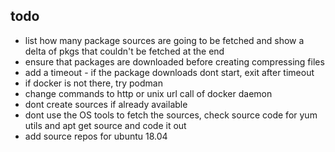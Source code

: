 ## todo

- list how many package sources are going to be fetched and show a delta of pkgs that
couldn't be fetched at the end
- ensure that packages are downloaded before creating compressing files
- add a timeout - if the package downloads dont start, exit after timeout
- if docker is not there, try podman
- change commands to http or unix url call of docker daemon
- dont create sources if already available
- dont use the OS tools to fetch the sources, check source code for yum utils and apt get source and code it out 
- add source repos for ubuntu 18.04
